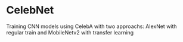 # CelebNet
Training CNN models using CelebA with two approachs: AlexNet with regular train and MobileNetv2 with transfer learning 
